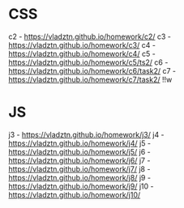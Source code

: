 # CSS
c2  - https://vladztn.github.io/homework/c2/ 
c3 - https://vladztn.github.io/homework/c3/
c4 - https://vladztn.github.io/homework/c4/
c5 - https://vladztn.github.io/homework/c5/ts2/
c6 - https://vladztn.github.io/homework/c6/task2/
c7 - https://vladztn.github.io/homework/c7/task2/
!!w
# JS
j3 - https://vladztn.github.io/homework/j3/
j4 - https://vladztn.github.io/homework/j4/
j5 - https://vladztn.github.io/homework/j5/
j6 - https://vladztn.github.io/homework/j6/
j7 - https://vladztn.github.io/homework/j7/
j8 - https://vladztn.github.io/homework/j8/
j9 - https://vladztn.github.io/homework/j9/
j10 - https://vladztn.github.io/homework/j10/
